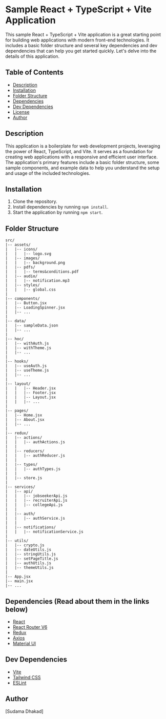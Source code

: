 # Sample React + TypeScript + Vite Application
This sample React + TypeScript + Vite application is a great starting point for building web applications with modern front-end technologies. It includes a basic folder structure and several key dependencies and dev dependencies that can help you get started quickly. Let's delve into the details of this application.

## Table of Contents
- [Description](#description)
- [Installation](#installation)
- [Folder Structure](#folder-structure)
- [Dependencies](#dependencies)
- [Dev Dependencies](#dev-dependencies)
- [License](#license)
- [Author](#author)

## Description
This application is a boilerplate for web development projects, leveraging the power of React, TypeScript, and Vite. It serves as a foundation for creating web applications with a responsive and efficient user interface. The application's primary features include a basic folder structure, some sample components, and example data to help you understand the setup and usage of the included technologies.

## Installation
1. Clone the repository.
2. Install dependencies by running `npm install`.
3. Start the application by running `npm start`.

## Folder Structure

```
src/
|-- assets/
|   |-- icons/
|   |   |-- logo.svg
|   |-- images/
|   |   |-- background.png
|   |-- pdfs/
|   |   |-- terms&conditions.pdf
|   |-- audio/
|   |   |-- notification.mp3
|   |-- styles/
|   |   |-- global.css
|
|-- components/
|   |-- Button.jsx
|   |-- LoadingSpinner.jsx
|   |-- ...
|
|-- data/
|   |-- sampleData.json
|   |-- ...
|
|-- hoc/
|   |-- withAuth.js
|   |-- withTheme.js
|   |-- ...
|
|-- hooks/
|   |-- useAuth.js
|   |-- useTheme.js
|   |-- ...
|
|-- layout/
|   |   |-- Header.jsx
|   |   |-- Footer.jsx
|   |   |-- Layout.jsx
|   |   |-- ...
|
|-- pages/
|   |-- Home.jsx
|   |-- About.jsx
|   |-- ...
|
|-- redux/
|   |-- actions/
|   |   |-- authActions.js
|   |
|   |-- reducers/
|   |   |-- authReducer.js
|   |
|   |-- types/
|   |   |-- authTypes.js
|   |
|   |-- store.js
|
|-- services/
|   |-- api/
|   |   |-- jobseekerApi.js
|   |   |-- recruiterApi.js
|   |   |-- collegeApi.js
|   |
|   |-- auth/
|   |   |-- authService.js
|   |
|   |-- notifications/
|   |   |-- notificationService.js
|
|-- utils/
|   |-- crypto.js
|   |-- dateUtils.js
|   |-- stringUtils.js
|   |-- setPageTitle.js
|   |-- authUtils.js
|   |-- themeUtils.js
|
|-- App.jsx
|-- main.jsx
|-- ...

```

## Dependencies (Read about them in the links below)
- [React](https://reactjs.org/)
- [React Router V6](https://reactrouter.com/en/main/start/tutorial)
- [Redux](https://react-redux.js.org/introduction/getting-started)
- [Axios](https://axios-http.com/docs/intro)
- [Material UI](https://mui.com/material-ui/react-autocomplete/)

## Dev Dependencies
- [Vite](https://vitejs.dev/guide/)
- [Tailwind CSS](https://tailwindcss.com/docs/aspect-ratio)
- [ESLint](https://eslint.org/docs/user-guide/getting-started)


## Author
[Sudama Dhakad]
